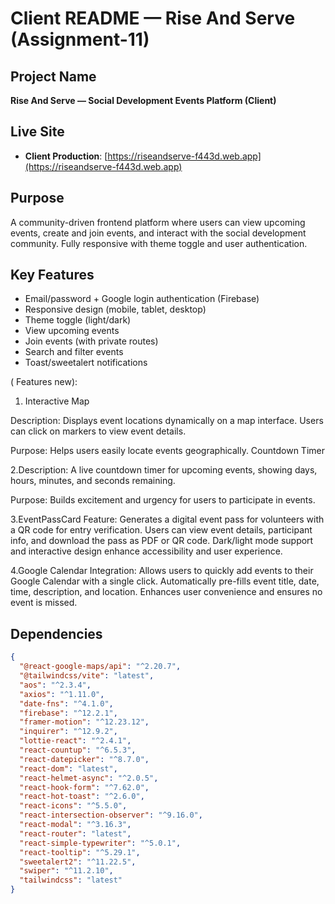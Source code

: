 # Client README — Rise And Serve (Assignment-11)

## Project Name

**Rise And Serve — Social Development Events Platform (Client)**

## Live Site

* **Client Production**: [https://riseandserve-f443d.web.app](https://riseandserve-f443d.web.app)

## Purpose

A community-driven frontend platform where users can view upcoming events, create and join events, and interact with the social development community. Fully responsive with theme toggle and user authentication.

## Key Features

* Email/password + Google login authentication (Firebase)
* Responsive design (mobile, tablet, desktop)
* Theme toggle (light/dark)
* View upcoming events
* Join events (with private routes)
* Search and filter events
* Toast/sweetalert notifications

( Features new):
1. Interactive Map

Description: Displays event locations dynamically on a map interface. Users can click on markers to view event details.

Purpose: Helps users easily locate events geographically.
Countdown Timer

2.Description: A live countdown timer for upcoming events, showing days, hours, minutes, and seconds remaining.

Purpose: Builds excitement and urgency for users to participate in events.

3.EventPassCard Feature:
Generates a digital event pass for volunteers with a QR code for entry verification. Users can view event details, participant info, and download the pass as PDF or QR code. Dark/light mode support and interactive design enhance accessibility and user experience.

4.Google Calendar Integration:
Allows users to quickly add events to their Google Calendar with a single click. Automatically pre-fills event title, date, time, description, and location. Enhances user convenience and ensures no event is missed.

## Dependencies

```json
{
  "@react-google-maps/api": "^2.20.7",
  "@tailwindcss/vite": "latest",
  "aos": "^2.3.4",
  "axios": "^1.11.0",
  "date-fns": "^4.1.0",
  "firebase": "^12.2.1",
  "framer-motion": "^12.23.12",
  "inquirer": "^12.9.2",
  "lottie-react": "^2.4.1",
  "react-countup": "^6.5.3",
  "react-datepicker": "^8.7.0",
  "react-dom": "latest",
  "react-helmet-async": "^2.0.5",
  "react-hook-form": "^7.62.0",
  "react-hot-toast": "^2.6.0",
  "react-icons": "^5.5.0",
  "react-intersection-observer": "^9.16.0",
  "react-modal": "^3.16.3",
  "react-router": "latest",
  "react-simple-typewriter": "^5.0.1",
  "react-tooltip": "^5.29.1",
  "sweetalert2": "^11.22.5",
  "swiper": "^11.2.10",
  "tailwindcss": "latest"
}
